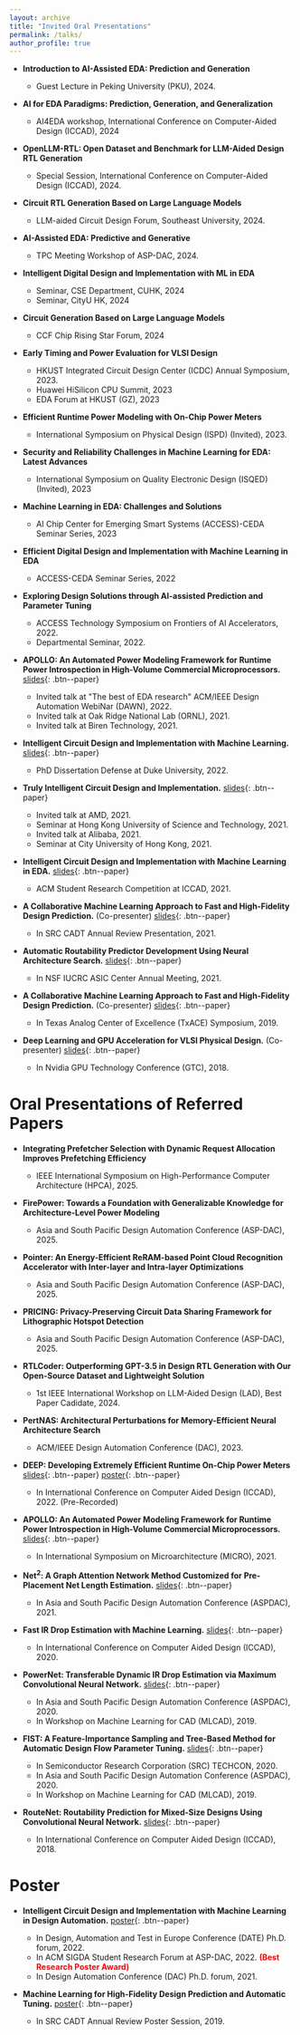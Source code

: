 ```yaml
---
layout: archive
title: "Invited Oral Presentations"
permalink: /talks/
author_profile: true
---
```


* **Introduction to AI-Assisted EDA: Prediction and Generation**
    * Guest Lecture in Peking University (PKU), 2024.   

* **AI for EDA Paradigms: Prediction, Generation, and Generalization**
    * AI4EDA workshop, International Conference on Computer-Aided Design (ICCAD), 2024    

* **OpenLLM-RTL: Open Dataset and Benchmark for LLM-Aided Design RTL Generation**
    * Special Session, International Conference on Computer-Aided Design (ICCAD), 2024. 

* **Circuit RTL Generation Based on Large Language Models**
    * LLM-aided Circuit Design Forum, Southeast University, 2024.  

* **AI-Assisted EDA: Predictive and Generative**
    * TPC Meeting Workshop of ASP-DAC, 2024.  

* **Intelligent Digital Design and Implementation with ML in EDA**   
    * Seminar, CSE Department, CUHK, 2024  
    * Seminar, CityU HK, 2024

* **Circuit Generation Based on Large Language Models**
    * CCF Chip Rising Star Forum, 2024  

* **Early Timing and Power Evaluation for VLSI Design**
    * HKUST Integrated Circuit Design Center (ICDC) Annual Symposium, 2023. 
    * Huawei HiSilicon CPU Summit, 2023
    * EDA Forum at HKUST (GZ), 2023

* **Efficient Runtime Power Modeling with On-Chip Power Meters**
    * International Symposium on Physical Design (ISPD) (Invited), 2023.   

* **Security and Reliability Challenges in Machine Learning for EDA: Latest Advances**
    * International Symposium on Quality Electronic Design (ISQED) (Invited), 2023   

* **Machine Learning in EDA: Challenges and Solutions**
    * AI Chip Center for Emerging Smart Systems (ACCESS)-CEDA Seminar Series, 2023   

* **Efficient Digital Design and Implementation with Machine Learning in EDA**
    * ACCESS-CEDA Seminar Series, 2022

* **Exploring Design Solutions through AI-assisted Prediction and Parameter Tuning**
    * ACCESS Technology Symposium on Frontiers of AI Accelerators, 2022. 
    * Departmental Seminar, 2022.

* **APOLLO: An Automated Power Modeling Framework for Runtime Power Introspection in High-Volume Commercial Microprocessors.** [slides](https://zhiyaoxie.github.io/files/21_APOLLO.pdf){: .btn--paper}     
    * Invited talk at "The best of EDA research" ACM/IEEE Design Automation WebiNar (DAWN), 2022.
    * Invited talk at Oak Ridge National Lab (ORNL), 2021.
    * Invited talk at Biren Technology, 2021.

* **Intelligent Circuit Design and Implementation with Machine Learning.** [slides](https://zhiyaoxie.github.io/files/22_Defense_Duke.pdf){: .btn--paper}      
    * PhD Dissertation Defense at Duke University, 2022.

* **Truly Intelligent Circuit Design and Implementation.** [slides](https://zhiyaoxie.github.io/files/21_HKUST.pdf){: .btn--paper}    
    * Invited talk at AMD, 2021.
    * Seminar at Hong Kong University of Science and Technology, 2021.
    * Invited talk at Alibaba, 2021.
    * Seminar at City University of Hong Kong, 2021.

* **Intelligent Circuit Design and Implementation with Machine Learning in EDA.** [slides](https://zhiyaoxie.github.io/files/21_SRC_ICCAD.pdf){: .btn--paper}    
    * ACM Student Research Competition at ICCAD, 2021.

* **A Collaborative Machine Learning Approach to Fast and High-Fidelity Design Prediction.** (Co-presenter) [slides](https://zhiyaoxie.github.io/files/21_SRC.pdf){: .btn--paper}    
    * In SRC CADT Annual Review Presentation, 2021.

* **Automatic Routability Predictor Development Using Neural Architecture Search.** [slides](https://zhiyaoxie.github.io/files/21_IUCRC.pdf){: .btn--paper}     
    * In NSF IUCRC ASIC Center Annual Meeting, 2021.

* **A Collaborative Machine Learning Approach to Fast and High-Fidelity Design Prediction.** (Co-presenter) [slides](https://zhiyaoxie.github.io/files/19_TxACE.pdf){: .btn--paper}     
    * In Texas Analog Center of Excellence (TxACE) Symposium, 2019.

* **Deep Learning and GPU Acceleration for VLSI Physical Design.** (Co-presenter) [slides](https://zhiyaoxie.github.io/files/19_GTC.pdf){: .btn--paper}    
    * In Nvidia GPU Technology Conference (GTC), 2018.


Oral Presentations of Referred Papers    
======
* **Integrating Prefetcher Selection with Dynamic Request Allocation Improves Prefetching Efficiency**
    * IEEE International Symposium on High-Performance Computer Architecture (HPCA), 2025. 

* **FirePower: Towards a Foundation with Generalizable Knowledge for Architecture-Level Power Modeling**
    * Asia and South Pacific Design Automation Conference (ASP-DAC), 2025. 

* **Pointer: An Energy-Efficient ReRAM-based Point Cloud Recognition Accelerator with Inter-layer and Intra-layer Optimizations**
    * Asia and South Pacific Design Automation Conference (ASP-DAC), 2025. 

* **PRICING: Privacy-Preserving Circuit Data Sharing Framework for Lithographic Hotspot Detection**
    * Asia and South Pacific Design Automation Conference (ASP-DAC), 2025. 

* **RTLCoder: Outperforming GPT-3.5 in Design RTL Generation with Our Open-Source Dataset and Lightweight Solution**
    * 1st IEEE International Workshop on LLM-Aided Design (LAD), Best Paper Cadidate, 2024. 

* **PertNAS: Architectural Perturbations for Memory-Efficient Neural Architecture Search**
    * ACM/IEEE Design Automation Conference (DAC), 2023. 

* **DEEP: Developing Extremely Efficient Runtime On-Chip Power Meters** [slides](https://zhiyaoxie.github.io/files/22_DEEP.pdf){: .btn--paper} [poster](https://zhiyaoxie.github.io/files/22_DEEP_poster.pdf){: .btn--paper}
    * In International Conference on Computer Aided Design (ICCAD), 2022. (Pre-Recorded)

* **APOLLO: An Automated Power Modeling Framework for Runtime Power Introspection in High-Volume Commercial Microprocessors.** [slides](https://zhiyaoxie.github.io/files/21_APOLLO.pdf){: .btn--paper}     
    * In International Symposium on Microarchitecture (MICRO), 2021.

* **Net$^2$: A Graph Attention Network Method Customized for Pre-Placement Net Length Estimation.** [slides](https://zhiyaoxie.github.io/files/21_Net2.pdf){: .btn--paper}     
    * In Asia and South Pacific Design Automation Conference (ASPDAC), 2021.

* **Fast IR Drop Estimation with Machine Learning.** [slides](https://zhiyaoxie.github.io/files/20_IR_drop.pdf){: .btn--paper}    
    * In International Conference on Computer Aided Design (ICCAD), 2020.

* **PowerNet: Transferable Dynamic IR Drop Estimation via Maximum Convolutional Neural Network.** [slides](https://zhiyaoxie.github.io/files/20_PowerNet.pdf){: .btn--paper}     
    * In Asia and South Pacific Design Automation Conference (ASPDAC), 2020.
    * In Workshop on Machine Learning for CAD (MLCAD), 2019.

* **FIST: A Feature-Importance Sampling and Tree-Based Method for Automatic Design Flow Parameter Tuning.** [slides](https://zhiyaoxie.github.io/files/20_FIST.pdf){: .btn--paper}    
    * In Semiconductor Research Corporation (SRC) TECHCON, 2020.
    * In Asia and South Pacific Design Automation Conference (ASPDAC), 2020.
    * In Workshop on Machine Learning for CAD (MLCAD), 2019.

* **RouteNet: Routability Prediction for Mixed-Size Designs Using Convolutional Neural Network.** [slides](https://zhiyaoxie.github.io/files/18_RouteNet.pdf){: .btn--paper}   
    * In International Conference on Computer Aided Design (ICCAD), 2018.


Poster
======
* **Intelligent Circuit Design and Implementation with Machine Learning in Design Automation.** [poster](https://zhiyaoxie.github.io/files/poster_DACforum.pdf){: .btn--paper}
    * In Design, Automation and Test in Europe Conference (DATE) Ph.D. forum, 2022.
    * In ACM SIGDA Student Research Forum at ASP-DAC, 2022. <span style="color:red">**(Best Research Poster Award)**</span>
    * In Design Automation Conference (DAC) Ph.D. forum, 2021.

* **Machine Learning for High-Fidelity Design Prediction and Automatic Tuning.** [poster](https://zhiyaoxie.github.io/files/poster_SRC19.pdf){: .btn--paper}
    * In SRC CADT Annual Review Poster Session, 2019.



